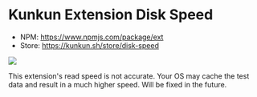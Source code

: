 # Kunkun Extension Disk Speed

- NPM: https://www.npmjs.com/package/ext
- Store: https://kunkun.sh/store/disk-speed

![](https://i.imgur.com/8ISVrRe.png)

This extension's read speed is not accurate. Your OS may cache the test data and result in a much higher speed.
Will be fixed in the future.
